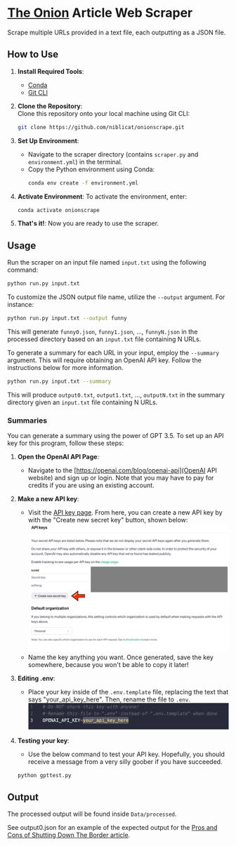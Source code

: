# [The Onion](https://www.theonion.com) Article Web Scraper

Scrape multiple URLs provided in a text file, each outputting as a JSON file.

## How to Use

1. **Install Required Tools**:
   - [Conda](https://docs.conda.io/en/latest/)
   - [Git CLI](https://cli.github.com/)

2. **Clone the Repository**:  
   Clone this repository onto your local machine using Git CLI:
   ```bash
   git clone https://github.com/niblicat/onionscrape.git
   ```

3. **Set Up Environment**:
   - Navigate to the scraper directory (contains `scraper.py` and `environment.yml`) in the terminal.
   - Copy the Python environment using Conda:
     ```bash
     conda env create -f environment.yml
     ```

4. **Activate Environment**:
   To activate the environment, enter:
   ```bash
   conda activate onionscrape
   ```

5. **That's it!**:
   Now you are ready to use the scraper.

## Usage

Run the scraper on an input file named `input.txt` using the following command:
```bash
python run.py input.txt
```

To customize the JSON output file name, utilize the `--output` argument. For instance:
```bash
python run.py input.txt --output funny
```
This will generate `funny0.json`, `funny1.json`, ..., `funnyN.json` in the processed directory based on an `input.txt` file containing N URLs.

To generate a summary for each URL in your input, employ the `--summary` argument. This will require obtaining an OpenAI API key. Follow the instructions below for more information.
```bash
python run.py input.txt --summary
```
This will produce `output0.txt`, `output1.txt`, ..., `outputN.txt` in the summary directory given an `input.txt` file containing N URLs.

### Summaries

You can generate a summary using the power of GPT 3.5. To set up an API key for this program, follow these steps:

1. **Open the OpenAI API Page**:
   - Navigate to the [https://openai.com/blog/openai-api](OpenAI API website) and sign up or login. Note that you may have to pay for credits if you are using an existing account. 

2. **Make a new API key**:
   - Visit the [API key page](https://platform.openai.com/api-keys). From here, you can create a new API key by with the "Create new secret key" button, shown below:
![API key page with red arrow pointing to the button of interest](apikeypage.png)
   - Name the key anything you want. Once generated, save the key somewhere, because you won't be able to copy it later!

3. **Editing .env**:
   - Place your key inside of the `.env.template` file, replacing the text that says "your_api_key_here". Then, rename the file to `.env`.
![template for the .env file](envapikey.png)

4. **Testing your key**:
   - Use the below command to test your API key. Hopefully, you should receive a message from a very silly goober if you have succeeded.
   ```bash
   python gpttest.py
   ```

## Output

The processed output will be found inside `Data/processed`.

See output0.json for an example of the expected output for the [Pros and Cons of Shutting Down The Border article](https://www.theonion.com/pros-and-cons-of-shutting-down-the-border-1851235755).
